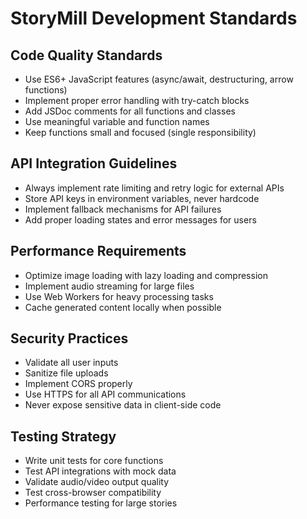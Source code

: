 # StoryMill Development Standards
## Code Quality Standards
- Use ES6+ JavaScript features (async/await, destructuring, arrow functions)
- Implement proper error handling with try-catch blocks
- Add JSDoc comments for all functions and classes
- Use meaningful variable and function names
- Keep functions small and focused (single responsibility)

## API Integration Guidelines
- Always implement rate limiting and retry logic for external APIs
- Store API keys in environment variables, never hardcode
- Implement fallback mechanisms for API failures
- Add proper loading states and error messages for users

## Performance Requirements
- Optimize image loading with lazy loading and compression
- Implement audio streaming for large files
- Use Web Workers for heavy processing tasks
- Cache generated content locally when possible

## Security Practices
- Validate all user inputs
- Sanitize file uploads
- Implement CORS properly
- Use HTTPS for all API communications
- Never expose sensitive data in client-side code

## Testing Strategy
- Write unit tests for core functions
- Test API integrations with mock data
- Validate audio/video output quality
- Test cross-browser compatibility
- Performance testing for large stories